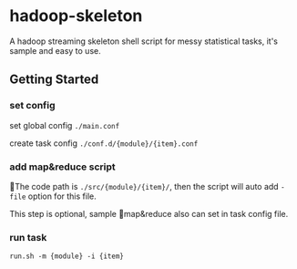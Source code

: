 # hadoop-skeleton

A hadoop streaming skeleton shell script for messy statistical tasks, it's sample and easy to use.


Getting Started
----------------

### set config

set global config `./main.conf`

create task config `./conf.d/{module}/{item}.conf`

### add map&reduce script

The code path is `./src/{module}/{item}/`, then the script will auto add `-file` option for this file.

This step is optional, sample map&reduce also can set in task config file.

### run task

`run.sh -m {module} -i {item}`
